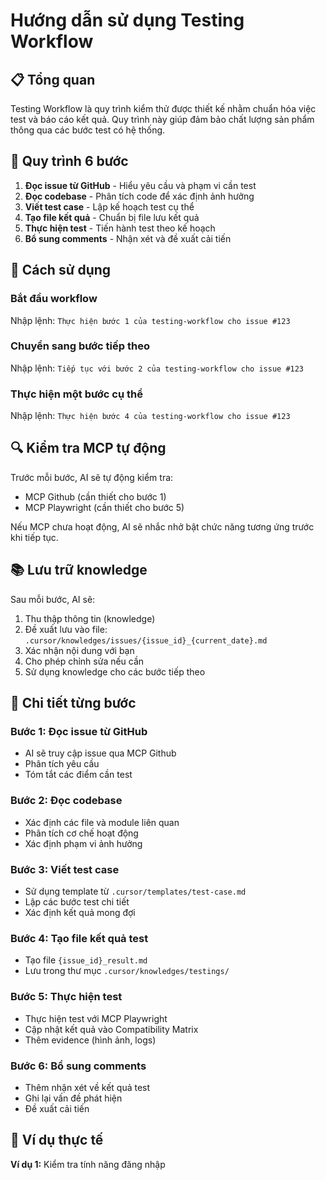 # Hướng dẫn sử dụng Testing Workflow

## 📋 Tổng quan

Testing Workflow là quy trình kiểm thử được thiết kế nhằm chuẩn hóa việc test và báo cáo kết quả. Quy trình này giúp đảm bảo chất lượng sản phẩm thông qua các bước test có hệ thống.

## 🔄 Quy trình 6 bước

1. **Đọc issue từ GitHub** - Hiểu yêu cầu và phạm vi cần test
2. **Đọc codebase** - Phân tích code để xác định ảnh hưởng
3. **Viết test case** - Lập kế hoạch test cụ thể
4. **Tạo file kết quả** - Chuẩn bị file lưu kết quả
5. **Thực hiện test** - Tiến hành test theo kế hoạch
6. **Bổ sung comments** - Nhận xét và đề xuất cải tiến

## 🚀 Cách sử dụng

### Bắt đầu workflow
Nhập lệnh: `Thực hiện bước 1 của testing-workflow cho issue #123`

### Chuyển sang bước tiếp theo
Nhập lệnh: `Tiếp tục với bước 2 của testing-workflow cho issue #123`

### Thực hiện một bước cụ thể
Nhập lệnh: `Thực hiện bước 4 của testing-workflow cho issue #123`

## 🔍 Kiểm tra MCP tự động

Trước mỗi bước, AI sẽ tự động kiểm tra:
- MCP Github (cần thiết cho bước 1)
- MCP Playwright (cần thiết cho bước 5)

Nếu MCP chưa hoạt động, AI sẽ nhắc nhở bật chức năng tương ứng trước khi tiếp tục.

## 📚 Lưu trữ knowledge

Sau mỗi bước, AI sẽ:
1. Thu thập thông tin (knowledge)
2. Đề xuất lưu vào file: `.cursor/knowledges/issues/{issue_id}_{current_date}.md`
3. Xác nhận nội dung với bạn
4. Cho phép chỉnh sửa nếu cần
5. Sử dụng knowledge cho các bước tiếp theo

## 📝 Chi tiết từng bước

### Bước 1: Đọc issue từ GitHub
- AI sẽ truy cập issue qua MCP Github
- Phân tích yêu cầu
- Tóm tắt các điểm cần test

### Bước 2: Đọc codebase
- Xác định các file và module liên quan
- Phân tích cơ chế hoạt động
- Xác định phạm vi ảnh hưởng

### Bước 3: Viết test case
- Sử dụng template từ `.cursor/templates/test-case.md`
- Lập các bước test chi tiết
- Xác định kết quả mong đợi

### Bước 4: Tạo file kết quả test
- Tạo file `{issue_id}_result.md` 
- Lưu trong thư mục `.cursor/knowledges/testings/`

### Bước 5: Thực hiện test
- Thực hiện test với MCP Playwright
- Cập nhật kết quả vào Compatibility Matrix
- Thêm evidence (hình ảnh, logs)

### Bước 6: Bổ sung comments
- Thêm nhận xét về kết quả test
- Ghi lại vấn đề phát hiện
- Đề xuất cải tiến

## 🌟 Ví dụ thực tế

**Ví dụ 1:** Kiểm tra tính năng đăng nhập
